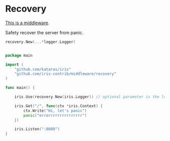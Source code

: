 # Recovery

[This is a middleware](https://github.com/iris-contrib/middleware/tree/master/recovery).


Safety recover the server from panic.

```go
recovery.New(...*logger.Logger)
```

```go

package main

import (
	"github.com/kataras/iris"
	"github.com/iris-contrib/middleware/recovery"
)

func main() {

	iris.Use(recovery.New(iris.Logger)) // optional parameter is the logger which the stack of the panic will be printed, here we're using the default station's Logger.

	iris.Get("/", func(ctx *iris.Context) {
		ctx.Write("Hi, let's panic")
		panic("errorrrrrrrrrrrrrrr")
	})

	iris.Listen(":8080")
}
